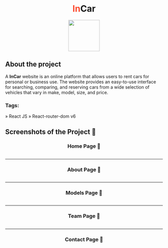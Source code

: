 <div align='center'>
<h1><span style="color: #fd4c31">In</span>Car</h1>
<img alt="" style="width:100px" src='./public/logoRound.png'/>
</div>
<h2>About the project</h2>

  <p>A <b>InCar</b> website is an online platform that allows users to rent cars for personal or business use. The website provides an easy-to-use interface for searching, comparing, and reserving cars from a wide selection of vehicles that vary in make, model, size, and price.</p>

<h3>Tags:</h3>
» React JS
» React-router-dom v6

<h2>Screenshots of the Project 📸</h2>
<h3 align='center'>Home Page 🏡</h3>

<div align='center'>
<img alt="" src='src/img/Capture/fullCapture.png'/>
</div>

<hr/>
<h3 align='center'>About Page 📃</h3>
<div align='center'>
<img alt="" src='src/img/Capture/AboutPageCapture.png'/>
</div>

<hr/>
<h3 align='center'>Models Page 🚓</h3>
<div align='center'>
<img alt="" src='src/img/Capture/ModelsPageCapture.png'/>
</div>

<hr/>
<h3 align='center'>Team Page 👨‍</h3>
<div align='center'>
<img alt="" src='src/img/Capture/TeamPageCapture.png'/>
</div>

<hr/>
<h3 align='center'>Contact Page 📱‍</h3>
<div align='center'>
<img alt="" src='src/img/Capture/ContactPageCapture.png'/>
</div>

